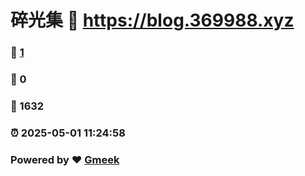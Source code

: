 # 碎光集 :link: https://blog.369988.xyz 
### :page_facing_up: [1](https://blog.369988.xyz/tag.html) 
### :speech_balloon: 0 
### :hibiscus: 1632 
### :alarm_clock: 2025-05-01 11:24:58 
### Powered by :heart: [Gmeek](https://github.com/Meekdai/Gmeek)
